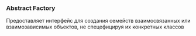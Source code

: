 ### Abstract Factory

Предоставляет интерфейс для создания семейств взаимосвязанных
или взаимозависимых  объектов, не спецефицируя их конкретных классов